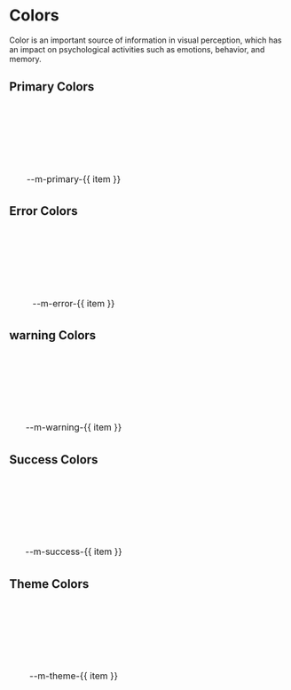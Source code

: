 # Colors

Color is an important source of information in visual perception, which has an impact on psychological activities such as emotions, behavior, and memory.

<script setup >
  const colors = ["800",'700',600,500,400,300,200,100]
  const themeColors = [1000,900,800,700,600,500,400,300,200,100,50,'bg']
</script>

## Primary Colors

<div class="colors">
  <div class="color_item" v-for="item in colors" :key="item" >
    <section class="color_bar" :style="{
    'background-color': `var(--m-primary-${item})`,
    }"></section>
    <div class="text">--m-primary-{{ item }}</div>
  </div>
</div>

## Error Colors

<div class="colors">
  <div class="color_item" v-for="item in colors":key="item">
    <section class="color_bar" :style="{
      'background-color': `var(--m-error-${item})`,
    }"></section>
    <div class="text">--m-error-{{ item }}</div>
  </div>
</div>

## warning Colors

<div class="colors">
  <div class="color_item" v-for="item in colors":key="item">
    <section class="color_bar" :style="{
      'background-color': `var(--m-warning-${item})`,
    }"></section>
    <div class="text">--m-warning-{{ item }}</div>
  </div>
</div>

## Success Colors

<div class="colors">
  <div class="color_item" v-for="item in colors":key="item">
    <section class="color_bar" :style="{
      'background-color': `var(--m-success-${item})`,
    }"></section>
    <div class="text">--m-success-{{ item }}</div>
  </div>
</div>

## Theme Colors

<div class="colors">
  <div class="color_item" v-for="item in themeColors":key="item">
  <section class="color_bar" :style="{
    'background-color': `var(--m-theme-${item})`,
    border: '1px solid #d9d9d9',
    }"></section>
    <div class="text">--m-theme-{{ item }}</div>
  </div>
</div>

<style scoped lang="scss">
  .colors {
    display: flex;
    justify-content: flex-start;
    align-items: center;
    flex-wrap: wrap;
    gap: 10px;
    margin-bottom: 20px;
  }

  .color_item {
    width: calc(50% - 20px);
    .color_bar {
      width: 100%;
      height: 120px;
      border-radius: 4px;
    }

    .text {
      font-size: 16px;
      padding: 6px 12px;
      text-align: center;
      color: var(--m-theme-800);
    }
  }

  @media (max-width: 728px) {
    .color_item {
      width: 100%;
      .color_bar {
        width: 100%;
        height: 160px
      }
    }
  }

  </style>
